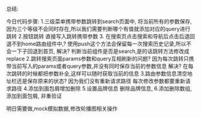 总结:





今日代码步骤:
1.三级菜单携带参数跳转到search页面中,
将当前所有的参数保存,因为三个等级不会同时存在,所以我们需要判断哪个有值就添加对应的query进行跳转
2.按钮跳转
直接写入跳转携带参数
3.
在搜索页点击搜索和导航后点击后退回退不到home路由组件中,?
使用push这个方法会保留每一次搜索历史记录,所以不会一下子回退到首页,
解决?
判断当前组件是否是search,是的话跳转方法修改成replace
2.跳转搜索页面params参数和query互相刷新的问题?
因为每次跳转只携带当前写入的params或者query参数,并没有同时保存当前的参数信息
解决?
在每次跳转的时候都把参数补全,这样可以随时获取当前的信息
3.路由参数信息清空地址栏还是保存原来的状态?
因为我们没有重新请求路径
每次修改参数都要重新请求路径
4.添加到面包屑增加删除
5.设置品牌信息
删除品牌信息,
6.添加删除数组,添加到面包屑,
非重验证

明日需要做,mock模拟数据,修改轮播图相关操作
